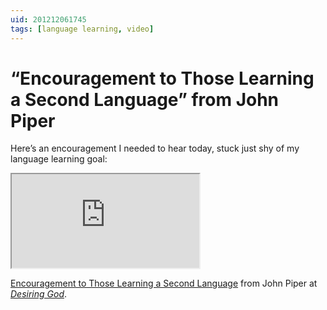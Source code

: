 ```yaml
---
uid: 201212061745
tags: [language learning, video]
---
```


# “Encouragement to Those Learning a Second Language” from John Piper

Here’s an encouragement I needed to hear today, stuck just shy of my language learning goal:

<div class="video">
<iframe src="https://player.vimeo.com/video/46431494?color=000000&title=0&byline=0&portrait=0" allowfullscreen></iframe>
</div>

[Encouragement to Those Learning a Second Language](http://vimeo.com/46431494/) from John Piper at [*Desiring God*](http://desiringgod.org).
